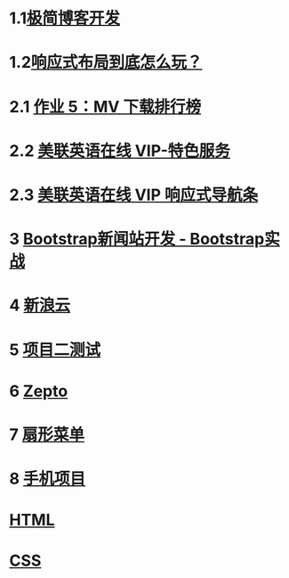# 1.1[极简博客开发](https://411426414.github.io/web/1/1.1)

# 1.2[响应式布局到底怎么玩？](https://411426414.github.io/web/1/1.2)

# 2.1 [作业 5：MV 下载排行榜](https://411426414.github.io/web/2/%E4%BD%9C%E4%B8%9A5%EF%BC%9AMV%E4%B8%8B%E8%BD%BD%E6%8E%92%E8%A1%8C%E6%A6%9C/)

# 2.2 [美联英语在线 VIP-特色服务](https://411426414.github.io/web/2/%E7%BE%8E%E8%81%94%E8%8B%B1%E8%AF%AD%E5%9C%A8%E7%BA%BFVIP-%E7%89%B9%E8%89%B2%E6%9C%8D%E5%8A%A1/)

# 2.3 [美联英语在线 VIP 响应式导航条](https://411426414.github.io/web/2/%E7%BE%8E%E8%81%94%E8%8B%B1%E8%AF%AD%E5%9C%A8%E7%BA%BFVIP%E5%93%8D%E5%BA%94%E5%BC%8F%E5%AF%BC%E8%88%AA%E6%9D%A1/)

# 3 [Bootstrap新闻站开发 - Bootstrap实战](https://411426414.github.io/web/3)

# 4 [新浪云](https://411426414.github.io/web/4/)

# 5 [项目二测试](https://411426414.github.io/web/5)

# 6 [Zepto](https://411426414.github.io/web/Zepto)

# 7 [扇形菜单](https://411426414.github.io/web/扇形菜单/index.html)

# 8 [手机项目](https://411426414.github.io/web/7/index.html)

# [HTML](https://411426414.github.io/web/HTML.jpg)

# [CSS](https://411426414.github.io/web/CSS.svg)